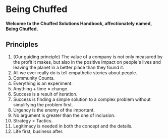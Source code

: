 # Being Chuffed

#### Welcome to the Chuffed Solutions Handbook, affectionately named, Being Chuffed.

## Principles

1. (Our guiding principle) The value of a company is not only measured by the profit it makes, but also in the positive impact on people's lives and leaving the planet in a better place than they found it.
2. All we ever really do is tell empathetic stories about people.
3. Community Counts.
4. Everything is an experiment.
5. Anything + time = change.
6. Success is a result of iteration.
7. Success is finding a simple solution to a complex problem without simplifying the problem first.
8. Urgency is the enemy of the important.
9. No argument is greater than the one of inclusion.
10. Strategy > Tactics.
11. Legitimacy is needed in both the concept and the details.
12. Life first, business after. 